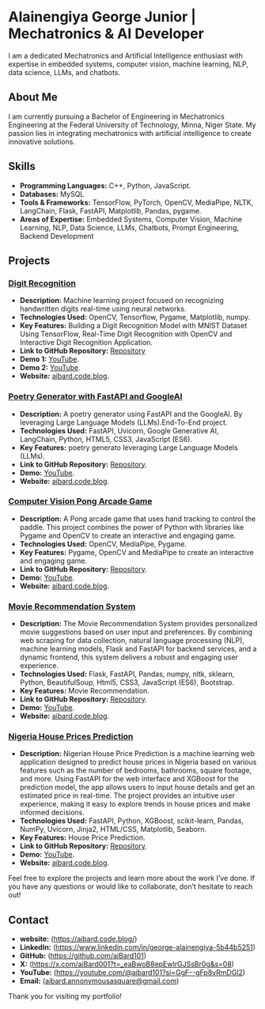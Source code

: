# Alainengiya George Junior | Mechatronics & AI Developer

I am a dedicated Mechatronics and Artificial Intelligence enthusiast with expertise in embedded systems, computer vision, machine learning, NLP, data science, LLMs, and chatbots.

## About Me

I am currently pursuing a Bachelor of Engineering in Mechatronics Engineering at the Federal University of Technology, Minna, Niger State. My passion lies in integrating mechatronics with artificial intelligence to create innovative solutions.

## Skills

- **Programming Languages:** C++, Python, JavaScript.
- **Databases:** MySQL
- **Tools & Frameworks:** TensorFlow, PyTorch, OpenCV, MediaPipe, NLTK, LangChain, Flask, FastAPI, Matplotlib, Pandas, pygame.
- **Areas of Expertise:** Embedded Systems, Computer Vision, Machine Learning, NLP, Data Science, LLMs, Chatbots, Prompt Engineering, Backend Development

## Projects

### [Digit Recognition](https://github.com/aiBard101/computer_vision_projects/tree/main/handwritten_digits_detection)
- **Description:** Machine learning project focused on recognizing handwritten digits real-time using neural networks.
- **Technologies Used:** OpenCV, Tensorflow, Pygame, Matplotlib, numpy.
- **Key Features:** Building a Digit Recognition Model with MNIST Dataset Using TensorFlow, Real-Time Digit Recognition with OpenCV and Interactive Digit Recognition Application.
- **Link to GitHub Repository:** [Repository](https://github.com/aiBard101/computer_vision_projects/tree/main/handwritten_digits_detection)
- **Demo 1:** [YouTube](https://youtu.be/hbtTbjI_aaI?si=70UV4Wq_ipOPZTU7).
- **Demo 2:** [YouTube](https://youtu.be/0GcZnx82ydI?si=SMVWNOI0ADHdejQY).
- **Website:** [aibard.code.blog](https://aibard.code.blog/handwritten-digit-recognition/).

### [Poetry Generator with FastAPI and GoogleAI](https://github.com/aiBard101/Large-Language-Models-LLMs-and-Chatbots-Projects/tree/main/Poets_Whisper)
- **Description:** A poetry generator using FastAPI and the GoogleAI. By leveraging Large Language Models (LLMs).End-To-End project.
- **Technologies Used:** FastAPI, Uvicorn, Google Generative AI, LangChain, Python, HTML5, CSS3, JavaScript (ES6).
- **Key Features:** poetry generato leveraging Large Language Models (LLMs).
- **Link to GitHub Repository:** [Repository](https://github.com/aiBard101/Large-Language-Models-LLMs-and-Chatbots-Projects/tree/main/Poets_Whisper).
- **Demo:** [YouTube](https://youtu.be/4bnG9TnrOag?si=8rpUmv494D00grCC).
- **Website:** [aibard.code.blog](https://aibard.code.blog/poetry-generator-with-fastapi-and-googleai/).

### [Computer Vision Pong Arcade Game](https://github.com/aiBard101/computer_vision_projects/tree/main/pong-game)
- **Description:** A Pong arcade game that uses hand tracking to control the paddle. This project combines the power of Python with libraries like Pygame and OpenCV to create an interactive and engaging game.
- **Technologies Used:** OpenCV, MediaPipe, Pygame.
- **Key Features:**  Pygame, OpenCV and MediaPipe to create an interactive and engaging game.
- **Link to GitHub Repository:** [Repository](https://github.com/aiBard101/computer_vision_projects/tree/main/pong-game).
- **Demo:** [YouTube](https://youtu.be/O22W1Vvs37E).
- **Website:** [aibard.code.blog](https://aibard.code.blog/computer-vision/).

### [Movie Recommendation System](https://github.com/aiBard101/Machine-Learning-Projects/tree/main/movie-recommendation-system)
- **Description:** The Movie Recommendation System provides personalized movie suggestions based on user input and preferences. By combining web scraping for data collection, natural language processing (NLP), machine learning models, Flask and FastAPI for backend services, and a dynamic frontend, this system delivers a robust and engaging user experience.
- **Technologies Used:** Flask, FastAPI, Pandas, numpy, nltk, sklearn, Python, BeautifulSoup, Html5, CSS3, JavaScript (ES6), Bootstrap.
- **Key Features:** Movie Recommendation.
- **Link to GitHub Repository:** [Repository](https://github.com/aiBard101/Machine-Learning-Projects/tree/main/movie-recommendation-system).
- **Demo:** [YouTube](https://youtu.be/M-sHa80d1Oc).
- **Website:** [aibard.code.blog](https://aibard.code.blog/movie-recommendation-system/).

### [Nigeria House Prices Prediction](https://github.com/aiBard101/Machine-Learning-Projects/tree/main/nigerian-house-price-prediction)
- **Description:** Nigerian House Price Prediction is a machine learning web application designed to predict house prices in Nigeria based on various features such as the number of bedrooms, bathrooms, square footage, and more. Using FastAPI for the web interface and XGBoost for the prediction model, the app allows users to input house details and get an estimated price in real-time. The project provides an intuitive user experience, making it easy to explore trends in house prices and make informed decisions.
- **Technologies Used:** FastAPI, Python, XGBoost, scikit-learn, Pandas, NumPy, Uvicorn, Jinja2, HTML/CSS, Matplotlib, Seaborn.
- **Key Features:** House Price Prediction.
- **Link to GitHub Repository:** [Repository](https://github.com/aiBard101/Machine-Learning-Projects/tree/main/nigerian-house-price-prediction).
- **Demo:** [YouTube](https://youtu.be/G4SbqmyTak4).
- **Website:** [aibard.code.blog](https://aibard.code.blog/house-price-prediction-using-machine-learning/).

Feel free to explore the projects and learn more about the work I’ve done. If you have any questions or would like to collaborate, don’t hesitate to reach out!

## Contact

- **website:** (https://aibard.code.blog/)
- **LinkedIn:** (https://www.linkedin.com/in/george-alainengiya-5b44b5251)
- **GitHub:** (https://github.com/aiBard101)
- **X:** (https://x.com/aiBard001?t=_eaBwoB8epEwIrGJSsBr0g&s=08)
- **YouTube:** (https://youtube.com/@aibard101?si=GgF--gFp8vRmDGl2)
- **Email:** (aibard.annonymousasquare@gmail.com)

Thank you for visiting my portfolio!
